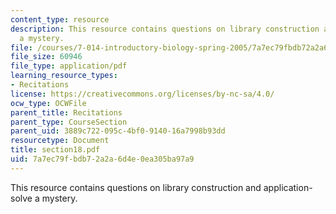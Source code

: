 ```yaml
---
content_type: resource
description: This resource contains questions on library construction and application-solve
  a mystery.
file: /courses/7-014-introductory-biology-spring-2005/7a7ec79fbdb72a2a6d4e0ea305ba97a9_section18.pdf
file_size: 60946
file_type: application/pdf
learning_resource_types:
- Recitations
license: https://creativecommons.org/licenses/by-nc-sa/4.0/
ocw_type: OCWFile
parent_title: Recitations
parent_type: CourseSection
parent_uid: 3889c722-095c-4bf0-9140-16a7998b93dd
resourcetype: Document
title: section18.pdf
uid: 7a7ec79f-bdb7-2a2a-6d4e-0ea305ba97a9
---
```

This resource contains questions on library construction and application-solve a mystery.